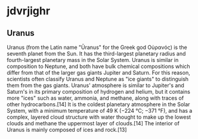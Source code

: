 # jdvrjighr


## Uranus
Uranus (from the Latin name "Ūranus" for the Greek god Οὐρανός) is the seventh planet from the Sun. It has the third-largest planetary radius and fourth-largest planetary mass in the Solar System. Uranus is similar in composition to Neptune, and both have bulk chemical compositions which differ from that of the larger gas giants Jupiter and Saturn. For this reason, scientists often classify Uranus and Neptune as "ice giants" to distinguish them from the gas giants. Uranus' atmosphere is similar to Jupiter's and Saturn's in its primary composition of hydrogen and helium, but it contains more "ices" such as water, ammonia, and methane, along with traces of other hydrocarbons.[14] It is the coldest planetary atmosphere in the Solar System, with a minimum temperature of 49 K (−224 °C; −371 °F), and has a complex, layered cloud structure with water thought to make up the lowest clouds and methane the uppermost layer of clouds.[14] The interior of Uranus is mainly composed of ices and rock.[13]